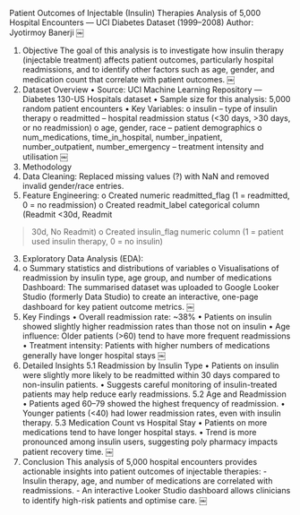 Patient Outcomes of Injectable (Insulin) Therapies
Analysis of 5,000 Hospital Encounters — UCI Diabetes Dataset (1999–2008)
Author: Jyotirmoy Banerji
￼
1. Objective
The goal of this analysis is to investigate how insulin therapy (injectable treatment)
affects patient outcomes, particularly hospital readmissions, and to identify other factors
such as age, gender, and medication count that correlate with patient outcomes.
￼
2. Dataset Overview
• Source: UCI Machine Learning Repository — Diabetes 130-US Hospitals
dataset
• Sample size for this analysis: 5,000 random patient encounters
• Key Variables:
o insulin – type of insulin therapy
o readmitted – hospital readmission status (<30 days, >30 days, or no
readmission)
o age, gender, race – patient demographics
o num_medications, time_in_hospital, number_inpatient,
number_outpatient, number_emergency – treatment intensity and
utilisation
￼
3. Methodology
1. Data Cleaning: Replaced missing values (?) with NaN and removed invalid
gender/race entries.
2. Feature Engineering:
o Created numeric readmitted_flag (1 = readmitted, 0 = no readmission)
o Created readmit_label categorical column (Readmit <30d, Readmit
>30d, No Readmit)
o Created insulin_flag numeric column (1 = patient used insulin therapy,
0 = no insulin)
3. Exploratory Data Analysis (EDA):
4. o Summary statistics and distributions of variables
o Visualisations of readmission by insulin type, age group, and number of
medications
Dashboard: The summarised dataset was uploaded to Google Looker Studio
(formerly Data Studio) to create an interactive, one-page dashboard for key
patient outcome metrics.
￼
4. Key Findings
• Overall readmission rate: ~38%
• Patients on insulin showed slightly higher readmission rates than those not on
insulin
• Age influence: Older patients (>60) tend to have more frequent readmissions
• Treatment intensity: Patients with higher numbers of medications generally
have longer hospital stays
￼
5. Detailed Insights
5.1 Readmission by Insulin Type
• Patients on insulin were slightly more likely to be readmitted within 30 days
compared to non-insulin patients.
• Suggests careful monitoring of insulin-treated patients may help reduce early
readmissions.
5.2 Age and Readmission
• Patients aged 60–79 showed the highest frequency of readmission.
• Younger patients (<40) had lower readmission rates, even with insulin therapy.
5.3 Medication Count vs Hospital Stay
• Patients on more medications tend to have longer hospital stays.
• Trend is more pronounced among insulin users, suggesting poly pharmacy
impacts patient recovery time.
￼
6. Conclusion
This analysis of 5,000 hospital encounters provides actionable insights into patient
outcomes of injectable therapies: - Insulin therapy, age, and number of medications are
correlated with readmissions. - An interactive Looker Studio dashboard allows clinicians
to identify high-risk patients and optimise care.
￼
